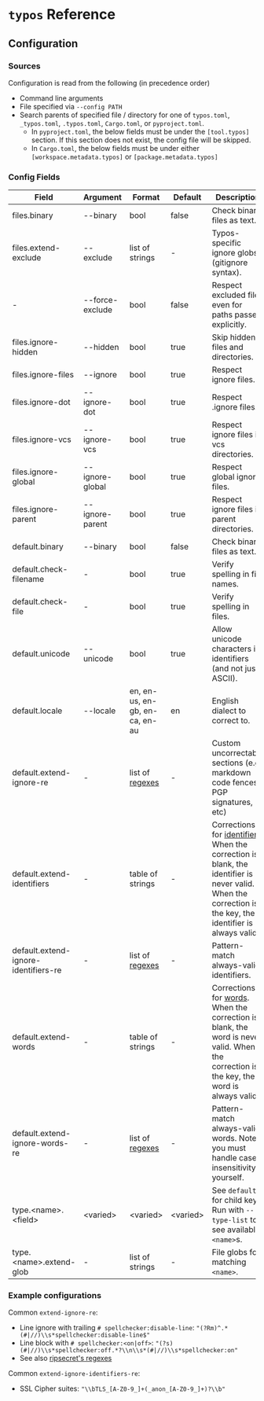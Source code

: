 # `typos` Reference

## Configuration

### Sources

Configuration is read from the following (in precedence order)

- Command line arguments
- File specified via `--config PATH`
- Search parents of specified file / directory for one of `typos.toml`, `_typos.toml`, `.typos.toml`, `Cargo.toml`, or `pyproject.toml`.
  - In `pyproject.toml`, the below fields must be under the `[tool.typos]` section. If this section does not
    exist, the config file will be skipped.
  - In `Cargo.toml`, the below fields must be under either `[workspace.metadata.typos]` or `[package.metadata.typos]`

### Config Fields

| Field                  | Argument          | Format | Default | Description |
|------------------------|-------------------|--------|---------|-------------|
| files.binary           | --binary          | bool   | false   | Check binary files as text. |
| files.extend-exclude   | --exclude         | list of strings | \- | Typos-specific ignore globs (gitignore syntax). |
| \-                     | --force-exclude   | bool   | false   | Respect excluded files even for paths passed explicitly. |
| files.ignore-hidden    | --hidden          | bool   | true    | Skip hidden files and directories. |
| files.ignore-files     | --ignore          | bool   | true    | Respect ignore files. |
| files.ignore-dot       | --ignore-dot      | bool   | true    | Respect .ignore files. |
| files.ignore-vcs       | --ignore-vcs      | bool   | true    | Respect ignore files in vcs directories. |
| files.ignore-global    | --ignore-global   | bool   | true    | Respect global ignore files. |
| files.ignore-parent    | --ignore-parent   | bool   | true    | Respect ignore files in parent directories. |
| default.binary         | --binary          | bool   | false   | Check binary files as text. |
| default.check-filename | \-                | bool   | true    | Verify spelling in file names. |
| default.check-file     | \-                | bool   | true    | Verify spelling in files. |
| default.unicode        | --unicode         | bool   | true    | Allow unicode characters in identifiers (and not just ASCII). |
| default.locale         | --locale          | en, en-us, en-gb, en-ca, en-au | en | English dialect to correct to. |
| default.extend-ignore-re   | \-            | list of [regexes](https://docs.rs/regex/latest/regex/index.html#syntax) | \- | Custom uncorrectable sections (e.g. markdown code fences, PGP signatures, etc) |
| default.extend-identifiers | \-            | table of strings | \- | Corrections for [identifiers](./design.md#identifiers-and-words). When the correction is blank, the identifier is never valid. When the correction is the key, the identifier is always valid. |
| default.extend-ignore-identifiers-re | \-  | list of [regexes](https://docs.rs/regex/latest/regex/index.html#syntax) | \- | Pattern-match always-valid identifiers. |
| default.extend-words       | \-            | table of strings | \- | Corrections for [words](./design.md#identifiers-and-words). When the correction is blank, the word is never valid. When the correction is the key, the word is always valid. |
| default.extend-ignore-words-re | \-        | list of [regexes](https://docs.rs/regex/latest/regex/index.html#syntax) | \- | Pattern-match always-valid words.  Note: you must handle case insensitivity yourself. |
| type.\<name>.\<field>      | \<varied>     | \<varied> | \<varied> | See `default.` for child keys.  Run with `--type-list` to see available `<name>`s. |
| type.\<name>.extend-glob   | \-            | list of strings | \- | File globs for matching `<name>`. |

### Example configurations

Common `extend-ignore-re`:
- Line ignore with trailing `# spellchecker:disable-line`: `"(?Rm)^.*(#|//)\\s*spellchecker:disable-line$"`
- Line block with `# spellchecker:<on|off>`: `"(?s)(#|//)\\s*spellchecker:off.*?\\n\\s*(#|//)\\s*spellchecker:on"`
- See also [ripsecret's regexes](https://github.com/sirwart/ripsecrets/blob/main/src/lib.rs)

Common `extend-ignore-identifiers-re`:
- SSL Cipher suites: `"\\bTLS_[A-Z0-9_]+(_anon_[A-Z0-9_]+)?\\b"`
